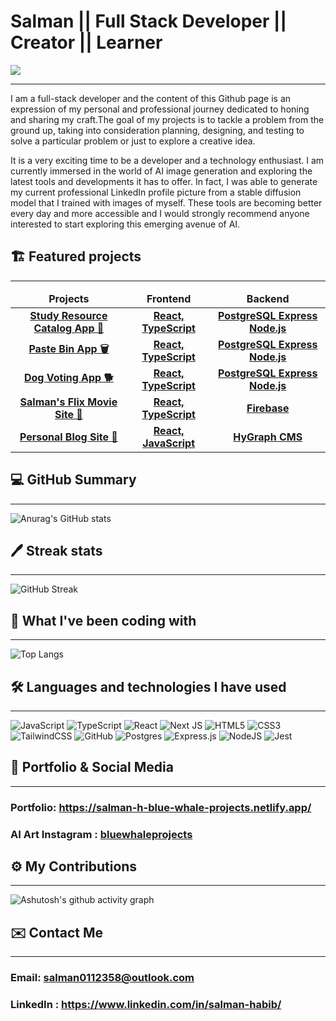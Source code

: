 # Salman || Full Stack Developer || Creator || Learner 
![](https://komarev.com/ghpvc/?username=salman0112358&style=flat-square&color=blueviolet)

<hr>
I am a full-stack developer and the content of this Github page is an expression of my personal and professional journey dedicated to honing and sharing my craft.The goal of my projects is to tackle a problem from the ground up, taking into consideration planning, designing, and testing to solve a particular problem or just to explore a creative idea.

It is a very exciting time to be a developer and a technology enthusiast. I am currently immersed in the world of AI image generation and exploring the latest tools and developments it has to offer. In fact, I was able to generate my current professional LinkedIn profile picture from a stable diffusion model that I trained with images of myself. These tools are becoming better every day and more accessible and I would strongly recommend anyone interested to start exploring this emerging avenue of AI.

## 🏗️ Featured projects
<hr>

<table>
  <thead align="center">
    <tr border: none;>
      <td><b>Projects</b></td>
      <td><b>Frontend</b></td>
      <td><b>Backend</b></td>
      <!--<td><b>Documentation</b></td>-->
    </tr>
  </thead>
  <tbody>
  <tbody align="center">
    <tr>
      <td><a href="https://c5c2-study-resources.netlify.app"><b>Study Resource Catalog App 📖<b></a></td>
      <td><a href="https://github.com/maemastersdev/C5C2-Study-Resources-FrontEnd"><b>React, TypeScript</b></a></td>
      <td><a href="https://github.com/maemastersdev/C5C2-Study-Resources-Backend"><b>PostgreSQL Express Node.js</b></a></td>
      <!--<td><a href="addlinkhere"><b>Documentation</b></a></td>-->
    </tr>
    <tr>
      <td><a href="https://paste-bin-blue-whale-projects.netlify.app/"><b>Paste Bin App 🗑️<b></a></td>
      <td><a href="https://github.com/Salman0112358/Paste-Bin-Project-W10-Niamh-Salman-Frontend"><b>React, TypeScript</b></a></td>
      <td><a href="https://github.com/Salman0112358/Paste-Bin-Project-W10-Niamh-Salman-Backend"><b>PostgreSQL Express Node.js</b></a></td>
      <!--<td><a href="addlinkhere"><b>Documentation</b></a></td>-->
    </tr>
     <tr>
      <td><a href="addlinkhere"><b>Dog Voting App 🐕<b></a></td>
      <td><a href="https://github.com/Salman0112358/C5B3-Dog-Voting-App-Front-End"><b>React, TypeScript</b></a></td>
      <td><a href="https://github.com/Salman0112358/C5B3-Dog-Voting-App-Back-End"><b>PostgreSQL Express Node.js</b></a></td>
      <!--<td><a href="addlinkhere"><b>Documentation</b></a></td>-->
    </tr>
      <tr>
      <td><a href="addlinkhere"><b>Salman's Flix Movie Site 🎥<b></a></td>
      <td><a href="https://github.com/Salman0112358/nextflix-tailwind-project"><b>React, TypeScript</b></a></td>
      <td><a href="#"><b>Firebase</b></a></td>
      <!--<td><a href="addlinkhere"><b>Documentation</b></a></td>-->
    </tr>
     </tr>
      <tr>
      <td><a href="https://personal-next-js-blog.vercel.app/"><b> Personal Blog Site 📝<b></a></td>
      <td><a href="https://github.com/Salman0112358/Next-Js-Blog"><b>React, JavaScript</b></a></td>
      <td><a href="#"><b>HyGraph CMS</b></a></td>
      <!--<td><a href="addlinkhere"><b>Documentation</b></a></td>-->
    </tr>
   
   
  </tbody>
</table>


## 💻 GitHub Summary
<hr>

![Anurag's GitHub stats](https://github-readme-stats.vercel.app/api?username=salman0112358&show_icons=true&theme=midnight-purple&card_width=550)

## 🖊️ Streak stats

<hr>

![GitHub Streak](https://streak-stats.demolab.com/?user=salman0112358&theme=midnight-purple)

## 🧰 What I've been coding with

<hr>

![Top Langs](https://github-readme-stats.vercel.app/api/top-langs/?username=salman0112358&layout=compact&theme=midnight-purple&card_width=500)


## 🛠️ Languages and technologies I have used
<hr>

![JavaScript](https://img.shields.io/badge/javascript-%23323330.svg?style=for-the-badge&logo=javascript&logoColor=%23F7DF1E)
![TypeScript](https://img.shields.io/badge/typescript-%23007ACC.svg?style=for-the-badge&logo=typescript&logoColor=white)
![React](https://img.shields.io/badge/react-%2320232a.svg?style=for-the-badge&logo=react&logoColor=%2361DAFB)
![Next JS](https://img.shields.io/badge/Next-black?style=for-the-badge&logo=next.js&logoColor=white)
![HTML5](https://img.shields.io/badge/html5-%23E34F26.svg?style=for-the-badge&logo=html5&logoColor=white)
![CSS3](https://img.shields.io/badge/css3-%231572B6.svg?style=for-the-badge&logo=css3&logoColor=white)
![TailwindCSS](https://img.shields.io/badge/tailwindcss-%2338B2AC.svg?style=for-the-badge&logo=tailwind-css&logoColor=white)
![GitHub](https://img.shields.io/badge/github-%23121011.svg?style=for-the-badge&logo=github&logoColor=white)
![Postgres](https://img.shields.io/badge/postgres-%23316192.svg?style=for-the-badge&logo=postgresql&logoColor=white)
![Express.js](https://img.shields.io/badge/express.js-%23404d59.svg?style=for-the-badge&logo=express&logoColor=%2361DAFB)
![NodeJS](https://img.shields.io/badge/node.js-6DA55F?style=for-the-badge&logo=node.js&logoColor=white)
![Jest](https://img.shields.io/badge/-jest-%23C21325?style=for-the-badge&logo=jest&logoColor=white)


## 🐋 Portfolio & Social Media
<hr>

### Portfolio: https://salman-h-blue-whale-projects.netlify.app/
### AI Art Instagram : <a href="https://www.instagram.com/bluewhaleprojects/?next=%2F">bluewhaleprojects</a>


## ⚙️ My Contributions
<hr>

![Ashutosh's github activity graph](https://activity-graph.herokuapp.com/graph?username=salman0112358&theme=high-contrast)

## ✉️ Contact Me
<hr>

### Email: salman0112358@outlook.com
### LinkedIn : <a href= "https://www.linkedin.com/in/salman-habib/"> https://www.linkedin.com/in/salman-habib/ </a>


